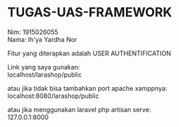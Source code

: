 # TUGAS-UAS-FRAMEWORK
Nim: 1915026055 <br>
Nama: Ih'ya Yardha Nor



Fitur yang diterapkan adalah USER AUTHENTIFICATION



Link yang saya gunakan: <br>
localhost/larashop/public



atau jika tidak bisa tambahkan port apache xamppnya: <br>
localhost:8080/larashop/public


atau jika menggunakan laravel php artisan serve: <br>
127.0.0.1:8000

